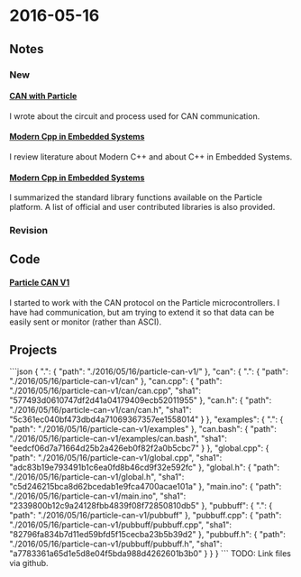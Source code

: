 # 2016-05-16

## Notes

### New

#### <a id="N1"></a> [CAN with Particle](#n1) 
I wrote about the circuit and process used for CAN communication.

#### <a id="N2"></a> [Modern Cpp in Embedded Systems](#n2)
I review literature about Modern C++ and about C++ in Embedded Systems.

#### <a id="N3"></a> [Modern Cpp in Embedded Systems](#n3)
I summarized the standard library functions available on the Particle platform.
A list of official and user contributed libraries is also provided.

### Revision

## Code

#### <a id="C1"></a> [Particle CAN V1](#c1)
I started to work with the CAN protocol on the Particle microcontrollers. I have
had communication, but am trying to extend it so that data can be easily sent or
monitor (rather than ASCI).

## Projects

<a id="c1">
```json
{
    ".": {
        "path": "./2016/05/16/particle-can-v1/"
    }, 
    "can": {
        ".": {
            "path": "./2016/05/16/particle-can-v1/can"
        }, 
        "can.cpp": {
            "path": "./2016/05/16/particle-can-v1/can/can.cpp", 
            "sha1": "577493d0610747df2d41a04179409ecb52011955"
        }, 
        "can.h": {
            "path": "./2016/05/16/particle-can-v1/can/can.h", 
            "sha1": "5c361ec040bf473dbd4a71069367357ee1558014"
        }
    }, 
    "examples": {
        ".": {
            "path": "./2016/05/16/particle-can-v1/examples"
        }, 
        "can.bash": {
            "path": "./2016/05/16/particle-can-v1/examples/can.bash", 
            "sha1": "eedcf06d7a71664d25b2a426eb0f82f2a0b5cbc7"
        }
    }, 
    "global.cpp": {
        "path": "./2016/05/16/particle-can-v1/global.cpp", 
        "sha1": "adc83b19e793491b1c6ea0fd8b46cd9f32e592fc"
    }, 
    "global.h": {
        "path": "./2016/05/16/particle-can-v1/global.h", 
        "sha1": "c5d246215bca8d62bcedab1e9fca4700acae101a"
    }, 
    "main.ino": {
        "path": "./2016/05/16/particle-can-v1/main.ino", 
        "sha1": "2339800b12c9a24128fbb4839f08f72850810db5"
    }, 
    "pubbuff": {
        ".": {
            "path": "./2016/05/16/particle-can-v1/pubbuff"
        }, 
        "pubbuff.cpp": {
            "path": "./2016/05/16/particle-can-v1/pubbuff/pubbuff.cpp", 
            "sha1": "82796fa834b7d11ed59bfd5f15cecba23b5b39d2"
        }, 
        "pubbuff.h": {
            "path": "./2016/05/16/particle-can-v1/pubbuff/pubbuff.h", 
            "sha1": "a7783361a65d1e5d8e04f5bda988d4262601b3b0"
        }
    }
}
```
</a>

<a id="n1" />
<a id="n2" />
<a id="n3" />
TODO: Link files via github.
